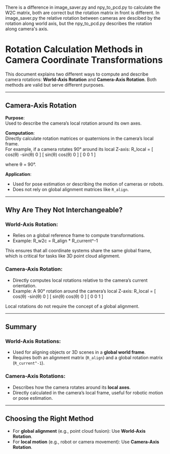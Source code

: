 There is a difference in image_saver.py and npy_to_pcd.py to calculate the W2C matrix, both are correct but the rotation matrix in front is different. In image_saver.py the relative rotation between cameras are descibed by the rotation along world axis, but the npy_to_pcd.py describes the rotation along camera's axis. 
# Rotation Calculation Methods in Camera Coordinate Transformations

This document explains two different ways to compute and describe camera rotations: **World-Axis Rotation** and **Camera-Axis Rotation**. Both methods are valid but serve different purposes.

---

## Camera-Axis Rotation

**Purpose**:  
Used to describe the camera’s local rotation around its own axes.

**Computation**:  
Directly calculate rotation matrices or quaternions in the camera’s local frame.  
For example, if a camera rotates 90° around its local Z-axis:
R_local = [ cos(θ) -sin(θ) 0 ] [ sin(θ) cos(θ) 0 ] [ 0 0 1 ]

where θ = 90°.

**Application**:  
- Used for pose estimation or describing the motion of cameras or robots.
- Does not rely on global alignment matrices like `R_align`.

---

## Why Are They Not Interchangeable?

### World-Axis Rotation:
- Relies on a global reference frame to compute transformations.
- Example:
R_w2c = R_align * R_current^-1

This ensures that all coordinate systems share the same global frame, which is critical for tasks like 3D point cloud alignment.

### Camera-Axis Rotation:
- Directly computes local rotations relative to the camera’s current orientation.
- Example: A 90° rotation around the camera’s local Z-axis:
R_local = [ cos(θ) -sin(θ) 0 ] [ sin(θ) cos(θ) 0 ] [ 0 0 1 ]


Local rotations do not require the concept of a global alignment.

---

## Summary

### World-Axis Rotations:
- Used for aligning objects or 3D scenes in a **global world frame**.
- Requires both an alignment matrix (`R_align`) and a global rotation matrix (`R_current^-1`).

### Camera-Axis Rotations:
- Describes how the camera rotates around its **local axes**.
- Directly calculated in the camera’s local frame, useful for robotic motion or pose estimation.

---

## Choosing the Right Method

- For **global alignment** (e.g., point cloud fusion): Use **World-Axis Rotation**.
- For **local motion** (e.g., robot or camera movement): Use **Camera-Axis Rotation**.
